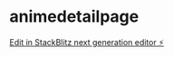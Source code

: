 # animedetailpage

[Edit in StackBlitz next generation editor ⚡️](https://stackblitz.com/~/github.com/Xcrazy-tester/animedetailpage)